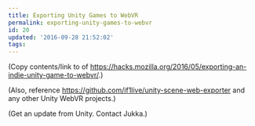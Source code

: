 ```yaml
---
title: Exporting Unity Games to WebVR
permalink: exporting-unity-games-to-webvr
id: 20
updated: '2016-09-28 21:52:02'
tags:
---
```


(Copy contents/link to of https://hacks.mozilla.org/2016/05/exporting-an-indie-unity-game-to-webvr/.)

(Also, reference https://github.com/if1live/unity-scene-web-exporter and any other Unity WebVR projects.)

(Get an update from Unity. Contact Jukka.)
